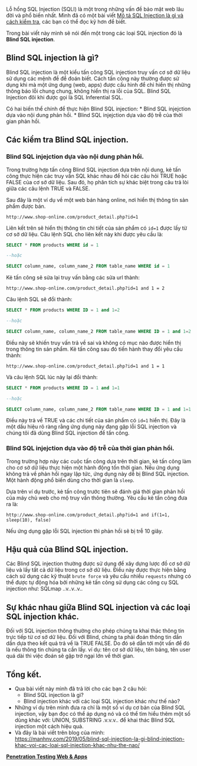 Lỗ hổng SQL Injection (SQLI) là một trong những vấn đề bảo mật web lâu đời và phổ biến nhất. Mình đã có một bài viết [Mô tả SQL Injection là gì và cách kiểm tra](https://manhnv.com/2019/05/mo-ta-sql-injection-la-gi-va-cach-kiem-tra/), các bạn có thể đọc kỹ hơn để biết.

Trong bài viết này mình sẽ nói đến một trong các loại SQL injection đó là **Blind SQL injection**.

## Blind SQL injection là gì?

Blind SQL injection là một kiểu tấn công SQL injection truy vấn cơ sở dữ liệu sử dụng các mệnh đề để đoán biết. Cách tấn công này thường được sử dụng khi mà một ứng dụng (web, apps) được cấu hình để chỉ hiển thị những thông báo lỗi chung chung, không hiển thị ra lỗi của SQL.
Blind SQL Injection đôi khi được gọi là SQL Inferential SQL.

Có hai biến thể chính để thực hiện Blind SQL injection:
    * Blind SQL injejction dựa vào nội dung phản hồi.
    * Blind SQL injejction dựa vào độ trễ của thời gian phản hồi.

## Các kiểm tra Blind SQL injection.

### Blind SQL injejction dựa vào nội dung phản hồi.

Trong trường hợp tấn công Blind SQL injection dựa trên nội dung, kẻ tấn công thực hiện các truy vấn SQL khác nhau để hỏi các câu hỏi TRUE hoặc FALSE của cơ sở dữ liệu. Sau đó, họ phân tích sự khác biệt trong câu trả lòi giữa các câu lệnh TRUE và FALSE.

Sau đây là một ví dụ về một web bán hàng online, nơi hiển thị thông tin sản phẩm được bán.

```url
http://www.shop-online.com/product_detail.php?id=1
```

Liên kết trên sẽ hiển thị thông tin chi tiết của sản phẩm có `id=1` được lấy từ cơ sở dữ liệu. Câu lệnh SQL cho liên kết này khi được yêu cầu là:

```sql
SELECT * FROM products WHERE id = 1

--hoặc

SELECT column_name, column_name_2 FROM table_name WHERE id = 1
```

Kẻ tấn công sẽ sửa lại truy vấn bằng các sửa url thành:

```url
http://www.shop-online.com/product_detail.php?id=1 and 1 = 2
```

Câu lệnh SQL sẽ đổi thành:

```sql
SELECT * FROM products WHERE ID = 1 and 1=2

--hoặc

SELECT column_name, column_name_2 FROM table_name WHERE ID = 1 and 1=2
```

Điều này sẽ khiến truy vấn trả về sai và không có mục nào được hiển thị trong thông tin sản phẩm. Kẻ tấn công sau đó tiến hành thay đổi yêu cầu thành:

```url
http://www.shop-online.com/product_detail.php?id=1 and 1 = 1
```

Và câu lệnh SQL lúc này lại đổi thành:

```sql
SELECT * FROM products WHERE ID = 1 and 1=1

--hoặc

SELECT column_name, column_name_2 FROM table_name WHERE ID = 1 and 1=1
```

Điều này trả về TRUE và các chi tiết của sản phẩm có `id=1` hiển thị. Đây là một dấu hiệu rõ ràng rằng ứng dụng này đang gặp lỗi SQL injection và chúng tôi đã dùng Blind SQL injection để tấn công.

### Blind SQL injejction dựa vào độ trễ của thời gian phản hồi.

Trong trường hợp này các cuộc tấn công dựa trên thời gian, kẻ tấn công làm cho cơ sở dữ liệu thực hiện một hành động tốn thời gian. Nếu ứng dụng không trả về phản hồi ngay lập tức, ứng dụng này dễ bị Blind SQL injection. Một hành động phổ biến dùng cho thời gian là `sleep`.

Dựa trên ví dụ trước, kẻ tấn công trước tiên sẽ đánh giá thời gian phản hồi của máy chủ web cho mộ truy vấn thông thường. Yêu cầu kẻ tấn công đưa ra là:

```url
http://www.shop-online.com/product_detail.php?id=1 and if(1=1, sleep(10), false)
```

Nếu ứng dụng gặp lỗi SQL injection thì phản hồi sẽ bị trễ 10 giây.

## Hậu quả của Blind SQL injection.

Các Blind SQL injection thường được sử dụng để xây dựng lược đồ cơ sở dữ liệu và lấy tất cả dữ liệu trong cơ sở dữ liệu. Điều này được thực hiện bằng cách sử dụng các kỹ thuật `brute force` và yêu cầu nhiều `requests` nhưng có thể được tự động hóa bởi những kẻ tấn công sử dụng các công cụ SQL injection như: SQLmap ..v..v..v..

## Sự khác nhau giữa Blind SQL injection và các loại SQL injection khác.

Đối với SQL injection thông thường cho phép chúng ta khai thác thông tin trực tiếp từ cơ sở dữ liệu. Đối với Blind, chúng ta phải đoán thông tin dần dần dựa theo kết quả trả về là TRUE FALSE. Do đó sẽ dẫn tới một vấn để đó là nếu thông tin chúng ta cần lấy. ví dụ: tên cơ sở dữ liệu, tên bảng, tên user quá dài thì việc đoán sẽ gặp trở ngại lớn về thời gian.

## Tổng kết.

* Qua bài viết này mình đã trả lời cho các bạn 2 câu hỏi:
    * Blind SQL injection là gì?
    * Blind injection khác với các loại SQL injection khác như thế nào?
* Những ví dụ trên mình đưa ra chỉ là một số ví dụ cơ bản của Blind SQL injection, vậy bạn đọc có thể áp dụng nó và có thể tìm hiểu thêm một số dùng khác với: UNION, SUBSTRING .v.v.v.. để khai thác Blind SQL injection một cách hiệu quả.
* Và đây là bài viết trên blog của mình: https://manhnv.com/2019/05/blind-sql-injection-la-gi-blind-injection-khac-voi-cac-loai-sql-injection-khac-nhu-the-nao/

**[Penetration Testing Web & Apps](https://viblo.asia/s/penetration-testing-web-apps-pmleBzPM5rd)**